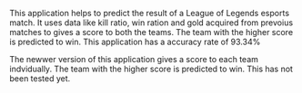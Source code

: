 This application helps to predict the result of a League of Legends esports match. It uses data like kill ratio, win ration and gold acquired from prevoius matches to gives a score to both the teams. The team with the higher score is predicted to win. This application has a accuracy rate of 93.34% 

The newwer version of this application gives a score to each team indvidually. The team with the higher score is predicted to win. This has not been tested yet.
